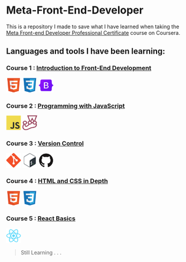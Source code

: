 # Meta-Front-End-Developer

This is a repository I made to save what I have learned when taking the [Meta Front-end Developer Professional Certificate](https://www.coursera.org/professional-certificates/meta-front-end-developer) course on Coursera.
 
 ## Languages and tools I have been learning:
### Course 1 : [Introduction to Front-End Development](/Course1_IntroToWebDev/)
 <p>
  <img src="https://github.com/devicons/devicon/blob/master/icons/html5/html5-original.svg" width="40" height="40">
  <img src="https://github.com/devicons/devicon/blob/master/icons/css3/css3-original.svg" width="40" height="40">
  <img src="https://github.com/devicons/devicon/blob/master/icons/bootstrap/bootstrap-original.svg" width="40" height="40">
 </p>

### Course 2 : [Programming with JavaScript](/Course2_Javascript/)
 <p>
  <img src="https://github.com/devicons/devicon/blob/master/icons/javascript/javascript-original.svg" width="40" height="40">
  <img src="https://github.com/devicons/devicon/blob/master/icons/jest/jest-plain.svg" width="40" height="40">
 </p>

 ### Course 3 : [Version Control](/Course3_VersionControl/)
 <p>
  <img src="https://github.com/devicons/devicon/blob/master/icons/git/git-original.svg" width="40" height="40">
  <img src="https://github.com/devicons/devicon/blob/master/icons/bash/bash-original.svg" width="40" height="40">
  <img src="https://github.com/devicons/devicon/blob/master/icons/github/github-original.svg" width="40" height="40">
 </p>

### Course 4 : [HTML and CSS in Depth](/Course4_htmlCSS_inDepth/)
<p>
  <img src="https://github.com/devicons/devicon/blob/master/icons/html5/html5-original.svg" width="40" height="40">
  <img src="https://github.com/devicons/devicon/blob/master/icons/css3/css3-original.svg" width="40" height="40">
</p>

### Course 5 : [React Basics](/Course5_ReactBasics/)
<p>
  <img src="https://github.com/devicons/devicon/blob/master/icons/react/react-original.svg" width="40" height="40">
</p>

<!-- ### Course 5 : HTML and CSS in Depth
<p>
  <img src="https://github.com/devicons/devicon/blob/master/icons/react/react-original.svg" width="40" height="40">
</p> -->

> Still Learning . . .
